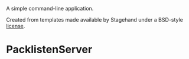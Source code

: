 A simple command-line application.

Created from templates made available by Stagehand under a BSD-style
[license](https://github.com/dart-lang/stagehand/blob/master/LICENSE).
# PacklistenServer
